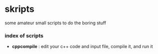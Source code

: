 # skripts

some amateur small scripts to do the boring stuff

### index of scripts

* **cppcompile** : edit your c++ code and input file, compile it, and run it